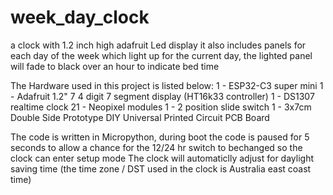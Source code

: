 # week_day_clock
a clock with 1.2 inch high adafruit Led display it also includes panels for each day of the week which light up for the current day, the lighted panel will fade to black over an hour to indicate bed time

The Hardware used in this project is listed below:
1 - ESP32-C3 super mini
1 - Adafruit 1.2" 7 4 digit 7 segment display (HT16k33 controller)
1 - DS1307 realtime clock
21 - Neopixel modules
1 - 2 position slide switch
1 - 3x7cm Double Side Prototype DIY Universal Printed Circuit PCB Board

The code is written in Micropython, during boot the code is paused for 5 seconds to allow a chance for the 12/24 hr switch to bechanged so the clock can enter setup mode
The clock will automaticlly adjust for daylight saving time (the time zone / DST used in the clock is Australia east coast time)
